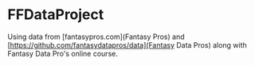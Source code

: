 # FFDataProject

Using data from [fantasypros.com](Fantasy Pros) and [https://github.com/fantasydatapros/data](Fantasy Data Pros) along with Fantasy Data Pro's online course.

